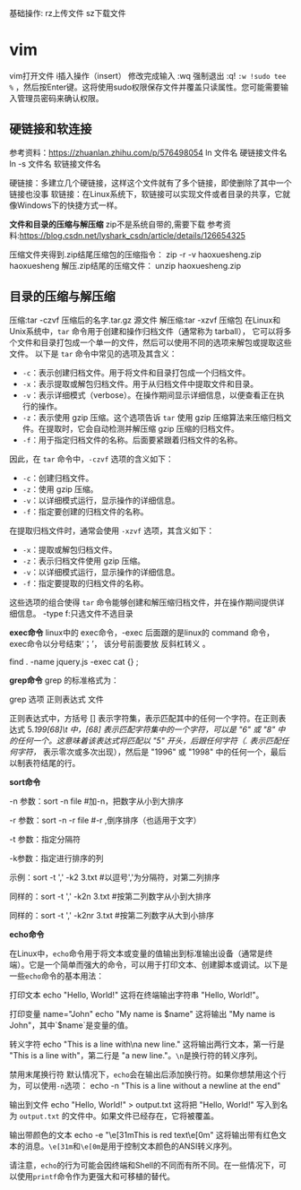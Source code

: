 基础操作:
rz上传文件
sz下载文件

# vim
vim打开文件
i插入操作（insert）
修改完成输入      :wq
强制退出             :q!
`:w !sudo tee %` ，然后按Enter键。这将使用sudo权限保存文件并覆盖只读属性。您可能需要输入管理员密码来确认权限。

## 硬链接和软连接
参考资料：https://zhuanlan.zhihu.com/p/576498054
ln 文件名 硬链接文件名
ln -s 文件名 软链接文件名

硬链接：多建立几个硬链接，这样这个文件就有了多个链接，即使删除了其中一个链接也没事
软链接：在Linux系统下，软链接可以实现文件或者目录的共享，它就像Windows下的快捷方式一样。

**文件和目录的压缩与解压缩**
zip不是系统自带的,需要下载
参考资料:https://blog.csdn.net/lyshark_csdn/article/details/126654325


压缩文件夹得到.zip结尾压缩包的压缩指令： zip -r -v haoxuesheng.zip haoxuesheng
解压.zip结尾的压缩文件： unzip haoxuesheng.zip

## 目录的压缩与解压缩

压缩:tar -czvf 压缩后的名字.tar.gz 源文件
解压缩:tar -xzvf 压缩包
在Linux和Unix系统中，`tar` 命令用于创建和操作归档文件（通常称为 tarball），
它可以将多个文件和目录打包成一个单一的文件，然后可以使用不同的选项来解包或提取这些文件。
以下是 `tar` 命令中常见的选项及其含义：

- `-c`：表示创建归档文件。用于将文件和目录打包成一个归档文件。
- `-x`：表示提取或解包归档文件。用于从归档文件中提取文件和目录。
- `-v`：表示详细模式（verbose）。在操作期间显示详细信息，以便查看正在执行的操作。
- `-z`：表示使用 gzip 压缩。这个选项告诉 `tar` 使用 gzip 压缩算法来压缩归档文件。在提取时，它会自动检测并解压缩 gzip 压缩的归档文件。
- `-f`：用于指定归档文件的名称。后面要紧跟着归档文件的名称。

因此，在 `tar` 命令中，`-czvf` 选项的含义如下：

- `-c`：创建归档文件。
- `-z`：使用 gzip 压缩。
- `-v`：以详细模式运行，显示操作的详细信息。
- `-f`：指定要创建的归档文件的名称。

在提取归档文件时，通常会使用 `-xzvf` 选项，其含义如下：

- `-x`：提取或解包归档文件。
- `-z`：表示归档文件使用 gzip 压缩。
- `-v`：以详细模式运行，显示操作的详细信息。
- `-f`：指定要提取的归档文件的名称。

这些选项的组合使得 `tar` 命令能够创建和解压缩归档文件，并在操作期间提供详细信息。
-type f:只选文件不选目录

**exec命令**
linux中的 exec命令，-exec 后面跟的是linux的 command 命令，exec命令以分号结束‘；’， 该分号前面要放 反斜杠转义 。

find . -name jquery.js -exec cat {} \;

**grep命令**
grep 的标准格式为：

grep  选项    正则表达式    文件

正则表达式中，方括号 [] 表示字符集，表示匹配其中的任何一个字符。在正则表达式 5.*199[68]\t 中，[68] 表示匹配字符集中的一个字符，可以是 "6" 或 "8" 中的任何一个。这意味着该表达式将匹配以 "5" 开头，后跟任何字符（. 表示匹配任何字符，* 表示零次或多次出现），然后是 "1996" 或 "1998" 中的任何一个，最后以制表符结尾的行。


**sort命令**

-n 参数：sort -n file #加-n，把数字从小到大排序

-r 参数：sort -n -r file  #-r ,倒序排序（也适用于文字）

-t 参数：指定分隔符

-k参数：指定进行排序的列

示例：sort -t ',' -k2 3.txt #以逗号','为分隔符，对第二列排序

同样的：sort -t ',' -k2n 3.txt #按第二列数字从小到大排序

同样的：sort -t ',' -k2nr 3.txt #按第二列数字从大到小排序

**echo命令**

在Linux中，`echo`命令用于将文本或变量的值输出到标准输出设备（通常是终端）。它是一个简单而强大的命令，可以用于打印文本、创建脚本或调试。以下是一些`echo`命令的基本用法：

打印文本
echo "Hello, World!"
这将在终端输出字符串 "Hello, World!"。

打印变量
name="John"
echo "My name is $name"
这将输出 "My name is John"，其中`$name`是变量的值。

转义字符
echo "This is a line with\na new line."
这将输出两行文本，第一行是 "This is a line with"，第二行是 "a new line."。`\n`是换行符的转义序列。

禁用末尾换行符
默认情况下，`echo`会在输出后添加换行符。如果你想禁用这个行为，可以使用`-n`选项：
echo -n "This is a line without a newline at the end"

输出到文件
echo "Hello, World!" > output.txt
这将把 "Hello, World!" 写入到名为 `output.txt` 的文件中。如果文件已经存在，它将被覆盖。

输出带颜色的文本
echo -e "\e[31mThis is red text\e[0m"
这将输出带有红色文本的消息。`\e[31m`和`\e[0m`是用于控制文本颜色的ANSI转义序列。

请注意，`echo`的行为可能会因终端和Shell的不同而有所不同。在一些情况下，可以使用`printf`命令作为更强大和可移植的替代。